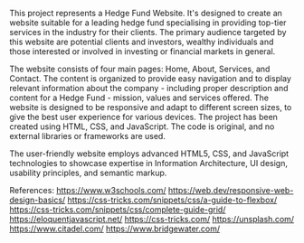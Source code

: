 This project represents a Hedge Fund Website. It's designed to create an website suitable for a leading hedge fund specialising in providing top-tier services in the industry for their clients. The primary audience targeted by this website are potential clients and investors, wealthy individuals and those interested or involved in investing or financial markets in general.

The website consists of four main pages: Home, About, Services, and Contact. The content is organized to provide easy navigation and to display relevant information about the company - including proper description and content for a Hedge Fund - mission, values and services offered. The website is designed to be responsive and adapt to different screen sizes, to give the best user experience for various devices. The project has been created using HTML, CSS, and JavaScript. The code is original, and no external libraries or frameworks are used.

The user-friendly website employs advanced HTML5, CSS, and JavaScript technologies to showcase expertise in 
Information Architecture, UI design, usability principles, and semantic markup.

References:
https://www.w3schools.com/
https://web.dev/responsive-web-design-basics/
https://css-tricks.com/snippets/css/a-guide-to-flexbox/
https://css-tricks.com/snippets/css/complete-guide-grid/
https://eloquentjavascript.net/
https://css-tricks.com/
https://unsplash.com/
https://www.citadel.com/
https://www.bridgewater.com/
